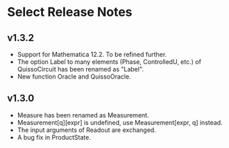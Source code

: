 # Select Release Notes

## v1.3.2

- Support for Mathematica 12.2. To be refined further.
- The option Label to many elements (Phase, ControlledU, etc.) of QuissoCircuit has been renamed as "Label".
- New function Oracle and QuissoOracle.

## v1.3.0

- Measure has been renamed as Measurement.
- Measurement[q][expr] is undefined, use Measurement[expr, q] instead.
- The input arguments of Readout are exchanged.
- A bug fix in ProductState.

